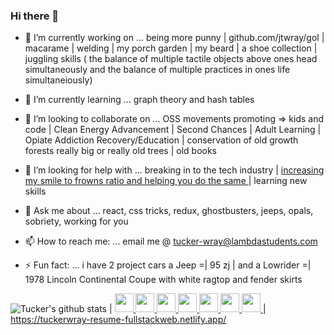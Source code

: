 ### Hi there 👋

<!--
**jtwray/jtwray** is a ✨ _special_ ✨ repository because its `README.md` (this file) appears on your GitHub profile. 

Here are some ideas to get you started:-->

- 🔭 I’m currently working on ... being more punny | github.com/jtwray/gol | macarame  | welding | my porch garden | my beard | a shoe collection | juggling skills ( the balance of multiple tactile objects above ones head simultaneously and the balance of multiple practices in ones life simultaneiously)

- 🌱 I’m currently learning ... graph theory and hash tables

- 👯 I’m looking to collaborate on ... OSS movements promoting => kids and code | Clean Energy Advancement | Second Chances | Adult Learning | Opiate Addiction Recovery/Education | conservation of old growth forests really big or really old trees | old books

- 🤔 I’m looking for help with ... breaking in to the tech industry | [increasing my smile to frowns ratio and helping you do the same ](https://www.cnbc.com/2018/02/02/apple-co-founder-steve-wozniaks-simple-formula-for-happiness.html) | learning new skills  

- 💬 Ask me about ...  react, css tricks, redux, ghostbusters, jeeps, opals, sobriety, working for you  

- 📫 How to reach me: ...  email me @ tucker-wray@lambdastudents.com

- ⚡ Fun fact: ... i have 2 project cars a Jeep =| 95 zj | and a Lowrider =| 1978 Lincoln Continental Coupe with white ragtop and fender skirts  

![Tucker's github stats](https://github-readme-stats.vercel.app/api?username=jtwray) |            [<img src="https://github.com/favicon.ico" width="30"> ](https://github.com/jtwray)   [ <img src="https://static.licdn.com/sc/h/al2o9zrvru7aqj8e1x2rzsrca" width="30"> ](https://www.linkedin.com/in/jtwray/)  [<img src="https://dev.to/favicon.ico" width="30"> ](https://dev.to/tuckerwray)   [<img src="https://tuckerwray.me/favicon.ico" width="30"> ](https://tuckerwray.me) [<img src="https://codesandbox.io/favicon.ico" width="30"> ](https://codesandbox.io/u/jtwray)  [<img src="https://codepen.io/favicon.ico" width="30"> ](https://codepen.io/jtwray) [<img src="https://stackoverflow.com/favicon.ico" width="30"> ](https://stackoverflow.com/users/10765227/tucker-wray)   | https://tuckerwray-resume-fullstackweb.netlify.app/

